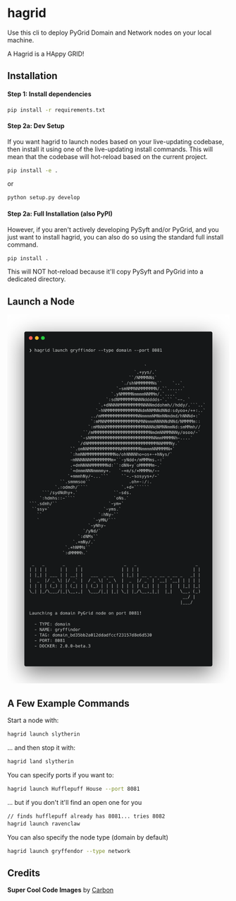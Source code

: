 # hagrid

Use this cli to deploy PyGrid Domain and Network nodes on your local machine.

A Hagrid is a HAppy GRID!

## Installation

#### Step 1: Install dependencies
```bash
pip install -r requirements.txt
```

#### Step 2a: Dev Setup
If you want hagrid to launch nodes based on your live-updating codebase, then install it using one of the live-updating install commands. This will mean that the codebase will hot-reload based on the current project.
```bash
pip install -e .
```
or
```bash
python setup.py develop
```

#### Step 2a: Full Installation (also PyPI)
However, if you aren't actively developing PySyft and/or PyGrid, and you just want to install hagrid, you can also do so using the standard full install command.
```bash
pip install .
```
This will NOT hot-reload because it'll copy PySyft and PyGrid into a dedicated directory.

## Launch a Node

![alt text](cli2.png)

## A Few Example Commands

Start a node with:
```bash
hagrid launch slytherin
```
... and then stop it with:
```bash
hagrid land slytherin
```
You can specify ports if you want to:
```bash
hagrid launch Hufflepuff House --port 8081
```
... but if you don't it'll find an open one for you
```bash
// finds hufflepuff already has 8081... tries 8082
hagrid launch ravenclaw
```
You can also specify the node type (domain by default)
```bash
hagrid launch gryffendor --type network
```
## Credits

**Super Cool Code Images** by [Carbon](https://carbon.now.sh/)
